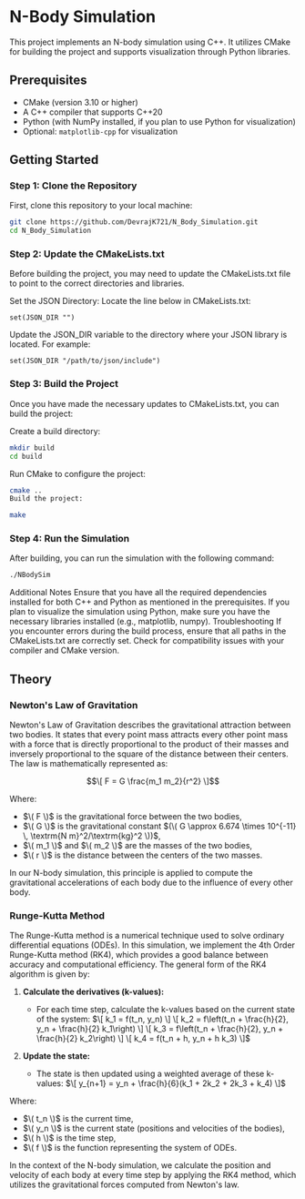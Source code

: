 # N-Body Simulation

This project implements an N-body simulation using C++. It utilizes CMake for building the project and supports visualization through Python libraries.

## Prerequisites

- CMake (version 3.10 or higher)
- A C++ compiler that supports C++20
- Python (with NumPy installed, if you plan to use Python for visualization)
- Optional: `matplotlib-cpp` for visualization

## Getting Started

### Step 1: Clone the Repository

First, clone this repository to your local machine:

```bash
git clone https://github.com/DevrajK721/N_Body_Simulation.git
cd N_Body_Simulation
```

### Step 2: Update the CMakeLists.txt
Before building the project, you may need to update the CMakeLists.txt file to point to the correct directories and libraries.

Set the JSON Directory: Locate the line below in CMakeLists.txt:
```
set(JSON_DIR "")
```
Update the JSON_DIR variable to the directory where your JSON library is located. For example:
```
set(JSON_DIR "/path/to/json/include")
```

### Step 3: Build the Project
Once you have made the necessary updates to CMakeLists.txt, you can build the project:

Create a build directory:

```bash
mkdir build
cd build
```
Run CMake to configure the project:

```bash
cmake ..
Build the project:
```
```bash
make
```

### Step 4: Run the Simulation
After building, you can run the simulation with the following command:

```bash
./NBodySim
```
Additional Notes
Ensure that you have all the required dependencies installed for both C++ and Python as mentioned in the prerequisites.
If you plan to visualize the simulation using Python, make sure you have the necessary libraries installed (e.g., matplotlib, numpy).
Troubleshooting
If you encounter errors during the build process, ensure that all paths in the CMakeLists.txt are correctly set.
Check for compatibility issues with your compiler and CMake version.

## Theory

### Newton's Law of Gravitation

Newton's Law of Gravitation describes the gravitational attraction between two bodies. It states that every point mass attracts every other point mass with a force that is directly proportional to the product of their masses and inversely proportional to the square of the distance between their centers. The law is mathematically represented as:

$$\[
F = G \frac{m_1 m_2}{r^2}
\]$$

Where:
- $\( F \)$ is the gravitational force between the two bodies,
- $\( G \)$ is the gravitational constant $(\( G \approx 6.674 \times 10^{-11} \, \textrm{N m}^2/\textrm{kg}^2 \))$,
- $\( m_1 \)$ and $\( m_2 \)$ are the masses of the two bodies,
- $\( r \)$ is the distance between the centers of the two masses.

In our N-body simulation, this principle is applied to compute the gravitational accelerations of each body due to the influence of every other body.

### Runge-Kutta Method

The Runge-Kutta method is a numerical technique used to solve ordinary differential equations (ODEs). In this simulation, we implement the 4th Order Runge-Kutta method (RK4), which provides a good balance between accuracy and computational efficiency. The general form of the RK4 algorithm is given by:

1. **Calculate the derivatives (k-values):**
   - For each time step, calculate the k-values based on the current state of the system:
   $\[
   k_1 = f(t_n, y_n)
   \]
   \[
   k_2 = f\left(t_n + \frac{h}{2}, y_n + \frac{h}{2} k_1\right)
   \]
   \[
   k_3 = f\left(t_n + \frac{h}{2}, y_n + \frac{h}{2} k_2\right)
   \]
   \[
   k_4 = f(t_n + h, y_n + h k_3)
   \]$

2. **Update the state:**
   - The state is then updated using a weighted average of these k-values:
   $\[
   y_{n+1} = y_n + \frac{h}{6}(k_1 + 2k_2 + 2k_3 + k_4)
   \]$

Where:
- $\( t_n \)$ is the current time,
- $\( y_n \)$ is the current state (positions and velocities of the bodies),
- $\( h \)$ is the time step,
- $\( f \)$ is the function representing the system of ODEs.

In the context of the N-body simulation, we calculate the position and velocity of each body at every time step by applying the RK4 method, which utilizes the gravitational forces computed from Newton's law.



